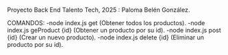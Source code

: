 Proyecto Back End Talento Tech, 2025 : Paloma Belén González.

COMANDOS:
-node index.js get (Obtener todos los productos).
-node index.js geProduct {id} (Obtener un producto por su id).
-node index.js post {id} (Crear un nuevo producto).
-node index.js delete {id} (Eliminar un producto por su id).